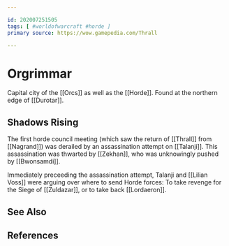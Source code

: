```yaml
---

id: 202007251505
tags: [ #worldofwarcraft #horde ]
primary source: https://wow.gamepedia.com/Thrall

---
```


# Orgrimmar
Capital city of the [[Orcs]] as well as the [[Horde]]. Found at the northern edge of [[Durotar]].

## Shadows Rising
The first horde council meeting (which saw the return of [[Thrall]] from [[Nagrand]]) was derailed by an assassination attempt on [[Talanji]]. This assassination was thwarted by [[Zekhan]], who was unknowingly pushed by [[Bwonsamdi]].

Immediately preceeding the assassination attempt, Talanji and [[Lilian Voss]] were arguing over where to send Horde forces: To take revenge for the Siege of [[Zuldazar]], or to take back [[Lordaeron]].


## See Also

## References